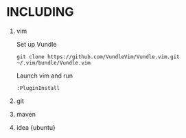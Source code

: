 # INCLUDING

1. vim

    Set up Vundle 
    
    `git clone https://github.com/VundleVim/Vundle.vim.git ~/.vim/bundle/Vundle.vim`
    
    Launch vim and run 
    
    `:PluginInstall`
    
1. git
1. maven
1. idea {ubuntu}
